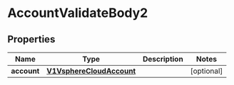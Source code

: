 # AccountValidateBody2

## Properties
Name | Type | Description | Notes
------------ | ------------- | ------------- | -------------
**account** | [**V1VsphereCloudAccount**](V1VsphereCloudAccount.md) |  |  [optional]
